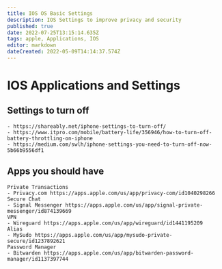 ```yaml
---
title: IOS OS Basic Settings
description: IOS Settings to improve privacy and security
published: true
date: 2022-07-25T13:15:14.635Z
tags: apple, Applications, IOS
editor: markdown
dateCreated: 2022-05-09T14:14:37.574Z
---
```

# IOS Applications and Settings
 
 ## Settings to turn off
	- https://shareably.net/iphone-settings-to-turn-off/
	- https://www.itpro.com/mobile/battery-life/356946/how-to-turn-off-battery-throttling-on-iphone
	- https://medium.com/swlh/iphone-settings-you-need-to-turn-off-now-5b66b9556df1

 ## Apps you should have
	Private Transactions
	- Privacy.com https://apps.apple.com/us/app/privacy-com/id1040298266
	Secure Chat
	- Signal Messenger https://apps.apple.com/us/app/signal-private-messenger/id874139669
	VPN
	- Wireguard https://apps.apple.com/us/app/wireguard/id1441195209
	Alias
	- MySudo https://apps.apple.com/us/app/mysudo-private-secure/id1237892621
	Password Manager
	- Bitwarden https://apps.apple.com/us/app/bitwarden-password-manager/id1137397744